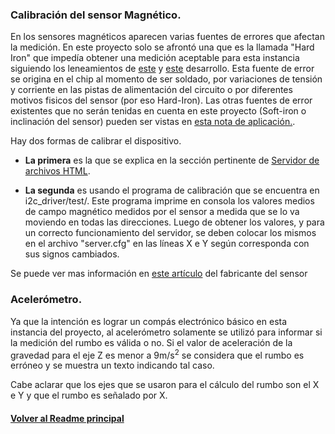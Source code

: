 ### Calibración del sensor Magnético.
En los sensores magnéticos aparecen varias fuentes de errores que afectan la medición. En este proyecto solo se afrontó una que es la llamada "Hard Iron" que impedía obtener una medición aceptable para esta instancia siguiendo los leneamientos de [este](https://learn.adafruit.com/adafruit-sensorlab-magnetometer-calibration/simple-magnetic-calibration) y [este](https://github.com/adafruit/Adafruit_SensorLab/blob/master/examples/calibration/mag_hardiron_simplecal/mag_hardiron_simplecal.ino) desarrollo. Esta fuente de error se origina en el chip al momento de ser soldado, por variaciones de tensión y corriente en las pistas de alimentación del circuito o por diferentes motivos fisicos del sensor (por eso Hard-Iron). Las otras fuentes de error existentes que no serán tenidas en cuenta en este proyecto (Soft-iron o inclinación del sensor) pueden ser vistas en [esta nota de aplicación.](https://www.pololu.com/file/0J434/LSM303DLH-compass-app-note.pdf). 

Hay dos formas de calibrar el dispositivo.

* **La primera** es la que se explica en la sección pertinente de [Servidor de archivos HTML](/02_cuat/Readme_docs/server.md).

* **La segunda** es usando el programa de calibración que se encuentra en i2c_driver/test/. Este programa imprime en consola los valores medios de campo magnético medidos por el sensor a medida que se lo va moviendo en todas las direcciones. Luego de obtener los valores, y para un correcto funcionamiento del servidor, se deben colocar los mismos en el archivo "server.cfg" en las líneas X e Y según corresponda con sus signos cambiados.

Se puede ver mas información en [este artículo](https://learn.adafruit.com/lsm303-accelerometer-slash-compass-breakout?view=all) del fabricante del sensor

### Acelerómetro.

Ya que la intención es lograr un compás electrónico básico en esta instancia del proyecto, al acelerómetro solamente se utilizó para informar si la medición del rumbo es válida o no. Si el valor de aceleración de la gravedad para el eje Z es menor a 9m/s<sup>2</sup> se considera que el rumbo es erróneo y se muestra un texto indicando tal caso.

Cabe aclarar que los ejes que se usaron para el cálculo del rumbo son el X e Y y que el rumbo es señalado por X.

#### [Volver al Readme principal](/02_cuat/RADME.md)